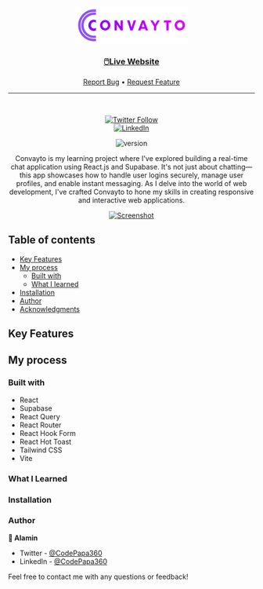 <div align="center">

  <img src="./public/Convayto-logo.png" alt="Convayto logo" width="230" height="auto">

  <!-- <h1>Convayto</h1> -->

  <h3>
    <a href="https://convayto.vercel.app">
      <strong>🖱️Live Website</strong>
    </a>
  </h3>

  <div align="center">
    <a href="https://github.com/CodePapa360/Convayto/issues">Report Bug</a>
    •
    <a href="https://github.com/CodePapa360/Convayto/pulls">Request Feature</a>
  </div>

  <hr>

</div>

<!-- Badges -->
<div align="center">
<br/>

[![Twitter Follow](https://img.shields.io/twitter/follow/CodePapa360?style=social&logo=x)](https://x.com/CodePapa360)  
[![LinkedIn](https://img.shields.io/badge/LinkedIn-Connect-blue?style=social&logo=linkedin)](https://www.linkedin.com/in/CodePapa360)

![version](https://img.shields.io/github/package-json/v/CodePapa360/Convayto?color=blue)

</div>

<!-- Brief -->
<p align="center">
Convayto is my learning project where I've explored building a real-time chat application using React.js and Supabase. It's not just about chatting—this app showcases how to handle user logins securely, manage user profiles, and enable instant messaging. As I delve into the world of web development, I've crafted Convayto to hone my skills in creating responsive and interactive web applications.
</p>

<!-- Screenshot -->
<a align="center" href="https://convayto.vercel.app">

![Screenshot](./public/thumbnail-preview.png)

</a>

## Table of contents

- [Key Features](#key-features)
- [My process](#my-process)
  - [Built with](#built-with)
  - [What I learned](#what-i-learned)
- [Installation](#installation)
- [Author](#author)
- [Acknowledgments](#acknowledgments)

## Key Features

## My process

### Built with

- React
- Supabase
- React Query
- React Router
- React Hook Form
- React Hot Toast
- Tailwind CSS
- Vite

### What I Learned

### Installation

### Author

<b>👤 Alamin</b>

- Twitter - [@CodePapa360](https://www.twitter.com/CodePapa360)
- LinkedIn - [@CodePapa360](https://www.linkedin.com/in/codepapa360)

Feel free to contact me with any questions or feedback!
